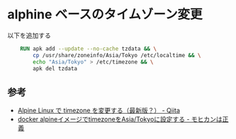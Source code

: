 # alphine ベースのタイムゾーン変更

以下を追加する

```dockerfile
    RUN apk add --update --no-cache tzdata && \
        cp /usr/share/zoneinfo/Asia/Tokyo /etc/localtime && \
        echo "Asia/Tokyo" > /etc/timezone && \
        apk del tzdata
```

## 参考

- [Alpine Linux で timezone を変更する（最新版？） - Qiita](https://qiita.com/yukin01/items/dff2c68b15b9ddf6c070)
- [docker alpineイメージでtimezoneをAsia/Tokyoに設定する - モヒカンは正義](https://blog.pinkumohikan.com/entry/set-timezone-to-asia-tokyo-on-docker-alpine-linux)

